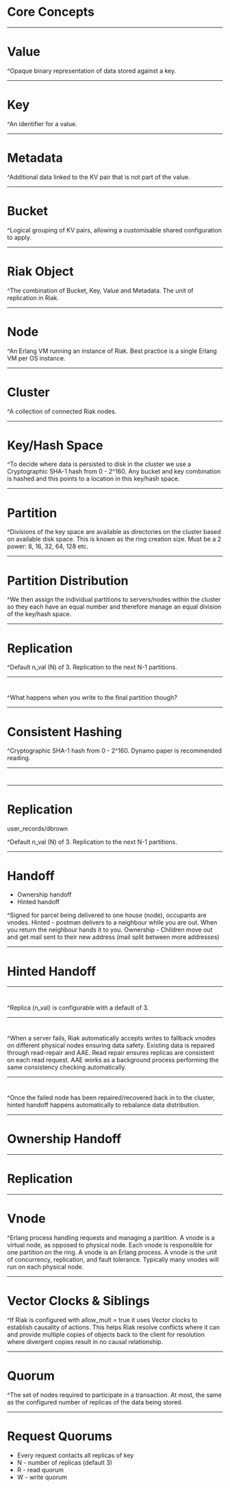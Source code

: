 # Core Concepts

---

# Value

^Opaque binary representation of data stored against a key. 

---

# Key

^An identifier for a value. 

---

# Metadata

^Additional data linked to the KV pair that is not part of the value. 

---

# Bucket

^Logical grouping of KV pairs, allowing a customisable shared configuration to apply. 

---

# Riak Object

^The combination of Bucket, Key, Value and Metadata. The unit of replication in Riak. 

---

# Node

^An Erlang VM running an instance of Riak. Best practice is a single Erlang VM per OS instance. 

---

# Cluster

^A collection of connected Riak nodes. 

---

# Key/Hash Space

^To decide where data is persisted to disk in the cluster we use a Cryptographic SHA-1 hash from 0 - 2^160. Any bucket and key combination is hashed and this points to a location in this key/hash space. 

---

# Partition

^Divisions of the key space are available as directories on the cluster based on available disk space. This is known as the ring creation size. Must be a 2 power: 8, 16, 32, 64, 128 etc. 

---

# Partition Distribution

^We then assign the individual partitions to servers/nodes within the cluster so they each have an equal number and therefore manage an equal division of the key/hash space. 

---

# Replication

^Default n_val (N) of 3. Replication to the next N-1 partitions. 

---

# 

^What happens when you write to the final partition though? 

---

# Consistent Hashing

^Cryptographic SHA-1 hash from 0 - 2^160. Dynamo paper is recommended reading. 

---

# <ring diagram>

---

# Replication

user_records/dbrown  

^Default n_val (N) of 3. Replication to the next N-1 partitions. 

---

# Handoff

* Ownership handoff
* Hinted handoff

^Signed for parcel being delivered to one house (node), occupants are vnodes. Hinted - postman delivers to a neighbour while you are out. When you return the neighbour hands it to you. Ownership - Children move out and get mail sent to their new address (mail split between more addresses) 

---

# Hinted Handoff

---

# 

^Replica (n_val) is configurable with a default of 3. 

---

# 

^When a server fails, Riak automatically accepts writes to fallback vnodes on different physical nodes ensuring data safety. Existing data is repaired through read-repair and AAE. Read repair ensures replicas are consistent on each read request. AAE works as a background process performing the same consistency checking automatically. 

---

# 

^Once the failed node has been repaired/recovered back in to the cluster, hinted handoff happens automatically to rebalance data distribution. 

---

# Ownership Handoff

---

# Replication

---

# Vnode

^Erlang process handling requests and managing a partition. A vnode is a virtual node, as opposed to physical node. Each vnode is responsible for one partition on the ring. A vnode is an Erlang process. A vnode is the unit of concurrency, replication, and fault tolerance. Typically many vnodes will run on each physical node. 

---

# Vector Clocks & Siblings

^If Riak is configured with allow_mult = true it uses Vector clocks to establish causality of actions. This helps Riak resolve conflicts where it can and provide multiple copies of objects back to the client for resolution where divergent copies result in no causal relationship. 

---

# Quorum

^The set of nodes required to participate in a transaction. At most, the same as the configured number of replicas of the data being stored. 

---

# Request Quorums

* Every request contacts all replicas of key
* N - number of replicas (default 3)
* R - read quorum
* W -  write quorum


